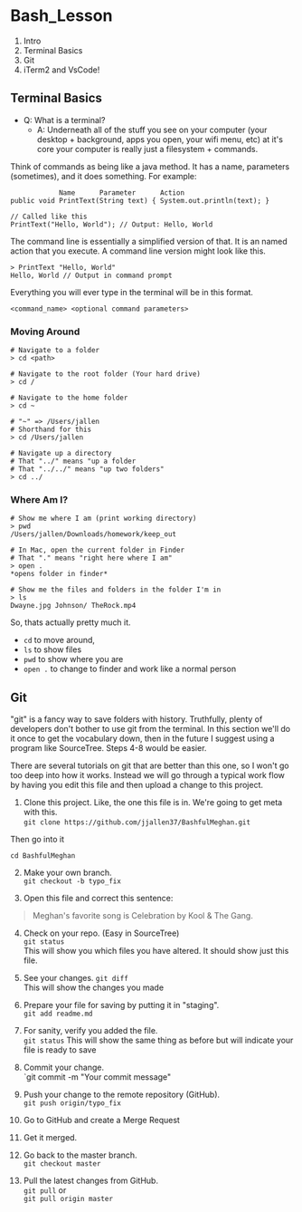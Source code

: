# Bash_Lesson

1. Intro
2. Terminal Basics
3. Git
4. iTerm2 and VsCode!


## Terminal Basics

- Q: What is a terminal?   
  - A: Underneath all of the stuff you see on your computer (your desktop + background, apps you open, your wifi menu, etc) at it's core your computer is really just a filesystem + commands.

Think of commands as being like a java method. It has a name, parameters (sometimes), and it does something. For example:
```
            Name      Parameter      Action
public void PrintText(String text) { System.out.println(text); }

// Called like this
PrintText("Hello, World"); // Output: Hello, World
```

The command line is essentially a simplified version of that. It is an named action that you execute. A command line version might look like this.

```
> PrintText "Hello, World"
Hello, World // Output in command prompt
```

Everything you will ever type in the terminal will be in this format.
```
<command_name> <optional command parameters>
```

### Moving Around

```
# Navigate to a folder
> cd <path>

# Navigate to the root folder (Your hard drive)
> cd /

# Navigate to the home folder 
> cd ~ 

# "~" => /Users/jallen
# Shorthand for this
> cd /Users/jallen

# Navigate up a directory
# That "../" means "up a folder
# That "../../" means "up two folders"
> cd ../
```

### Where Am I?

```
# Show me where I am (print working directory)
> pwd
/Users/jallen/Downloads/homework/keep_out

# In Mac, open the current folder in Finder
# That "." means "right here where I am"
> open .
*opens folder in finder*

# Show me the files and folders in the folder I'm in
> ls 
Dwayne.jpg Johnson/ TheRock.mp4 
```
 
So, thats actually pretty much it. 
- `cd` to move around, 
- `ls` to show files
- `pwd` to show where you are
- `open .` to change to finder and work like a normal person


## Git

"git" is a fancy way to save folders with history. Truthfully, plenty of developers don't bother to use git from the terminal. In this section we'll do it once to get the vocabulary down, then in the future I suggest using a program like SourceTree. Steps 4-8 would be easier. 

There are several tutorials on git that are better than this one, so I won't go too deep into how it works. Instead we will go through a typical work flow by having you edit this file and then upload a change to this project.

1. Clone this project. Like, the one this file is in. We're going to get meta with this.   
```git clone https://github.com/jjallen37/BashfulMeghan.git```  

Then go into it

```cd BashfulMeghan```  

2. Make your own branch.  
`git checkout -b typo_fix`

3. Open this file and correct this sentence:
> Meghan's favorite song is Celebration by Kool & The Gang.

4. Check on your repo. (Easy in SourceTree)  
`git status`   
This will show you which files you have altered. It should show just this file.

5. See your changes. 
`git diff`  
This will show the changes you made

6. Prepare your file for saving by putting it in "staging".  
`git add readme.md`  

7. For sanity, verify you added the file.  
`git status`
This will show the same thing as before but will indicate your file is ready to save

8. Commit your change.  
`git commit -m "Your commit message"  

9. Push your change to the remote repository (GitHub).  
`git push origin/typo_fix`

10. Go to GitHub and create a Merge Request

11. Get it merged.

12. Go back to the master branch.  
`git checkout master`

13. Pull the latest changes from GitHub.  
`git pull` or  
`git pull origin master`
